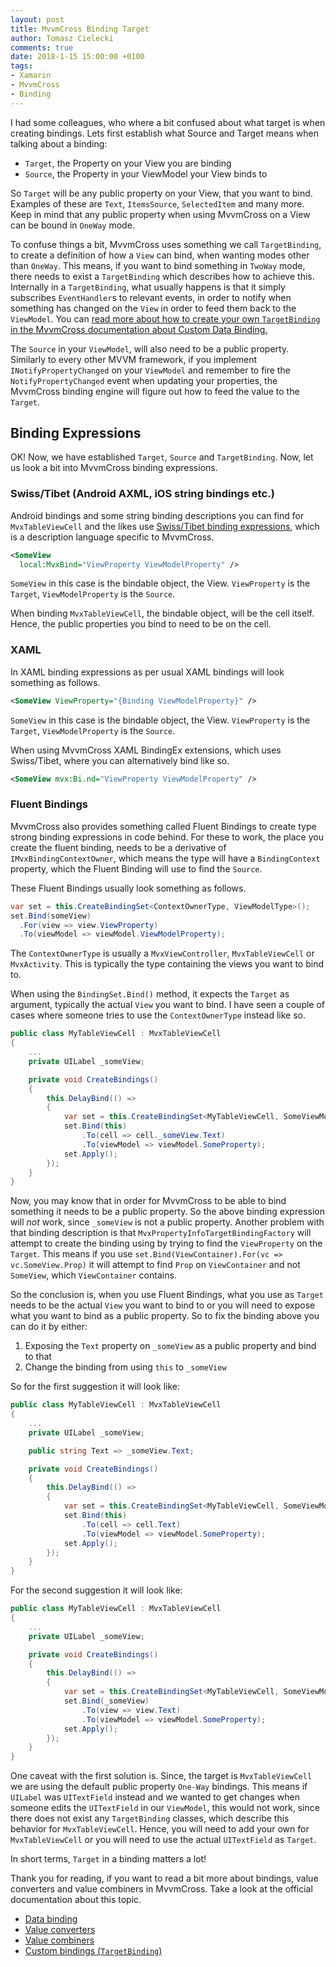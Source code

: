 ```yaml
---
layout: post
title: MvvmCross Binding Target
author: Tomasz Cielecki
comments: true
date: 2018-1-15 15:00:00 +0100
tags:
- Xamarin
- MvvmCross
- Binding
---
```


I had some colleagues, who where a bit confused about what target is when creating bindings. Lets first establish what Source and Target means when talking about a binding:

- `Target`, the Property on your View you are binding
- `Source`, the Property in your ViewModel your View binds to

So `Target` will be any public property on your View, that you want to bind. Examples of these are `Text`, `ItemsSource`, `SelectedItem` and many more. Keep in mind that any public property when using MvvmCross on a View can be bound in `OneWay` mode.

To confuse things a bit, MvvmCross uses something we call `TargetBinding`, to create a definition of how a `View` can bind, when wanting modes other than `OneWay`. This means, if you want to bind something in `TwoWay` mode, there needs to exist a `TargetBinding` which describes how to achieve this.
Internally in a `TargetBinding`, what usually happens is that it simply subscribes `EventHandler`s to relevant events, in order to notify when something has changed on the `View` in order to feed them back to the `ViewModel`. You can [read more about how to create your own `TargetBinding` in the MvvmCross documentation about Custom Data Binding.](https://www.mvvmcross.com/documentation/fundamentals/custom-data-binding)

The `Source` in your `ViewModel`, will also need to be a public property. Similarly to every other MVVM framework, if you implement `INotifyPropertyChanged` on your `ViewModel` and remember to fire the `NotifyPropertyChanged` event when updating your properties, the MvvmCross binding engine will figure out how to feed the value to the `Target`.

## Binding Expressions

OK! Now, we have established `Target`, `Source` and `TargetBinding`. Now, let us look a bit into MvvmCross binding expressions.

### Swiss/Tibet (Android AXML, iOS string bindings etc.)

Android bindings and some string binding descriptions you can find for `MvxTableViewCell` and the likes use [Swiss/Tibet binding expressions](https://www.mvvmcross.com/documentation/fundamentals/data-binding), which is a description language specific to MvvmCross.

```xml
<SomeView
  local:MvxBind="ViewProperty ViewModelProperty" />
```

`SomeView` in this case is the bindable object, the View. `ViewProperty` is the `Target`, `ViewModelProperty` is the `Source`.

When binding `MvxTableViewCell`, the bindable object, will be the cell itself. Hence, the public properties you bind to need to be on the cell.

### XAML

In XAML binding expressions as per usual XAML bindings will look something as follows.

```xml
<SomeView ViewProperty="{Binding ViewModelProperty}" />
```

`SomeView` in this case is the bindable object, the View. `ViewProperty` is the `Target`, `ViewModelProperty` is the `Source`.

When using MvvmCross XAML BindingEx extensions, which uses Swiss/Tibet, where you can alternatively bind like so.

```xml
<SomeView mvx:Bi.nd="ViewProperty ViewModelProperty" />
```

### Fluent Bindings

MvvmCross also provides something called Fluent Bindings to create type strong binding expressions in code behind. For these to work, the place you create the fluent binding, needs to be a derivative of `IMvxBindingContextOwner`, which means the type will have a `BindingContext` property, which the Fluent Binding will use to find the `Source`.

These Fluent Bindings usually look something as follows.

```csharp
var set = this.CreateBindingSet<ContextOwnerType, ViewModelType>();
set.Bind(someView)
  .For(view => view.ViewProperty)
  .To(viewModel => viewModel.ViewModelProperty);
```

The `ContextOwnerType` is usually a `MvxViewController`, `MvxTableViewCell` or `MvxActivity`. This is typically the type containing the views you want to bind to.

When using the `BindingSet.Bind()` method, it expects the `Target` as argument, typically the actual `View` you want to bind. I have seen a couple of cases where someone tries to use the `ContextOwnerType` instead like so.

```csharp
public class MyTableViewCell : MvxTableViewCell
{
    ...
    private UILabel _someView;

    private void CreateBindings()
    {
        this.DelayBind(() => 
        {
            var set = this.CreateBindingSet<MyTableViewCell, SomeViewModel>();
            set.Bind(this)
                .To(cell => cell._someView.Text)
                .To(viewModel => viewModel.SomeProperty);
            set.Apply();
        });
    }
}
```

Now, you may know that in order for MvvmCross to be able to bind something it needs to be a public property. So the above binding expression will _not_ work, since `_someView` is not a public property. Another problem with that binding description is that `MvxPropertyInfoTargetBindingFactory` will attempt to create the binding using by trying to find the `ViewProperty` on the `Target`. This means if you use `set.Bind(ViewContainer).For(vc => vc.SomeView.Prop)` it will attempt to find `Prop` on `ViewContainer` and not `SomeView`, which `ViewContainer` contains.

So the conclusion is, when you use Fluent Bindings, what you use as `Target` needs to be the actual `View` you want to bind to or you will need to expose what you want to bind as a public property. So to fix the binding above you can do it by either:

1. Exposing the `Text` property on `_someView` as a public property and bind to that
2. Change the binding from using `this` to `_someView`

So for the first suggestion it will look like:

```csharp
public class MyTableViewCell : MvxTableViewCell
{
    ...
    private UILabel _someView;

    public string Text => _someView.Text;

    private void CreateBindings()
    {
        this.DelayBind(() => 
        {
            var set = this.CreateBindingSet<MyTableViewCell, SomeViewModel>();
            set.Bind(this)
                .To(cell => cell.Text)
                .To(viewModel => viewModel.SomeProperty);
            set.Apply();
        });
    }
}
```

For the second suggestion it will look like:

```csharp
public class MyTableViewCell : MvxTableViewCell
{
    ...
    private UILabel _someView;

    private void CreateBindings()
    {
        this.DelayBind(() => 
        {
            var set = this.CreateBindingSet<MyTableViewCell, SomeViewModel>();
            set.Bind(_someView)
                .To(view => view.Text)
                .To(viewModel => viewModel.SomeProperty);
            set.Apply();
        });
    }
}
```

One caveat with the first solution is. Since, the target is `MvxTableViewCell` we are using the default public property `One-Way` bindings. This means if `UILabel` was `UITextField` instead and we wanted to get changes when someone edits the `UITextField` in our `ViewModel`, this would not work, since there does not exist any `TargetBinding` classes, which describe this behavior for `MvxTableViewCell`. Hence, you will need to add your own for `MvxTableViewCell` or you will need to use the actual `UITextField` as `Target`.

In short terms, `Target` in a binding matters a lot!

Thank you for reading, if you want to read a bit more about bindings, value converters and value combiners in MvvmCross. Take a look at the official documentation about this topic.

- [Data binding](https://www.mvvmcross.com/documentation/fundamentals/data-binding)
- [Value converters](https://www.mvvmcross.com/documentation/fundamentals/value-converters)
- [Value combiners](https://www.mvvmcross.com/documentation/fundamentals/value-combiners)
- [Custom bindings (`TargetBinding`)](https://www.mvvmcross.com/documentation/fundamentals/custom-data-binding)